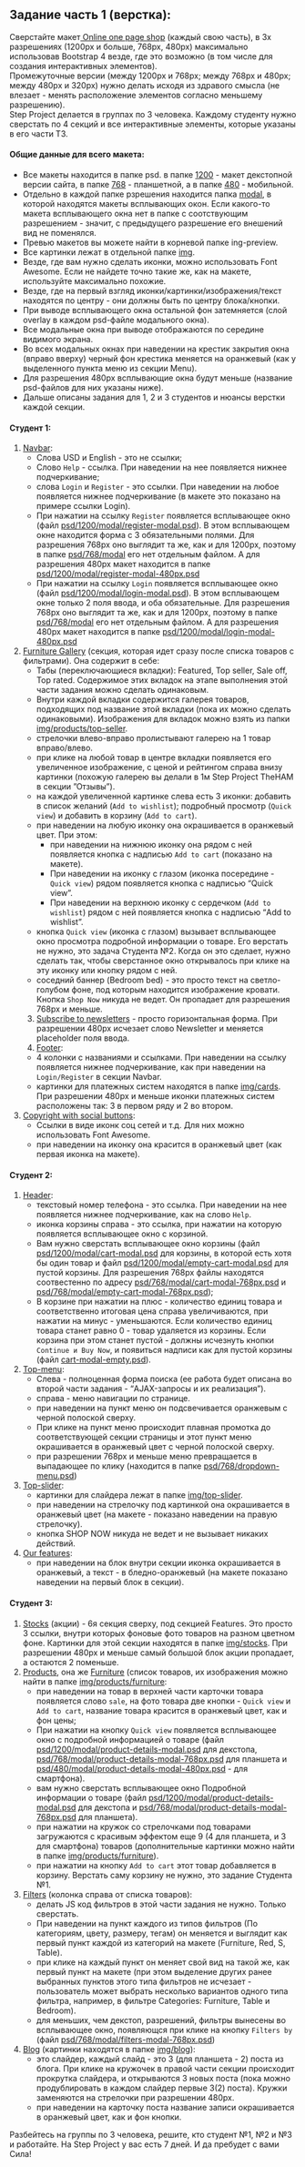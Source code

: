 ## Задание часть 1 (верстка):

Сверстайте макет<ins> Online one page shop</ins> (каждый свою часть), в 3х разрешениях (1200px и больше, 768px, 480px) максимально использовав Bootstrap 4 везде, где это возможно (в том числе для создания интерактивных элементов).<br>
Промежуточные версии (между 1200px и 768px; между 768px и 480px; между 480px и 320px) нужно делать исходя из здравого смысла (не влезает - менять расположение элементов согласно меньшему разрешению).</br>
Step Project делается в группах по 3 человека. Каждому студенту нужно сверстать по 4 секций и все интерактивные элементы, которые указаны в его части ТЗ. 

#### Общие данные для всего макета:

- Все макеты находится в папке psd. в папке <ins>1200</ins> - макет декстопной версии сайта, в папке <ins>768</ins> - планшетной, а в папке <ins>480</ins> - мобильной.
- Отдельно в каждой папке рзрешения находится папка <ins>modal</ins>, в которой находятся макеты всплывающих окон. Если какого-то макета всплывающего окна нет в папке с соотствующим разрешением - значит, с предыдущего разрешение его внешений вид не поменялся.
- Превью макетов вы можете найти в корневой папке ing-preview.
- Все картинки лежат в отдельной папке <ins>img</ins>.
- Везде, где вам нужно сделать иконки, можно использовать Font Awesome. Если не найдете точно такие же, как на макете, используйте максимально похожие.
- Везде, где на первый взгляд иконки/картинки/изображения/текст находятся по центру - они должны быть по центру блока/кнопки.
- При выводе всплывающего окна остальной фон затемняется (слой overlay в каждом psd-файле модального окна).
- Все модальные окна при выводе отображаются по середине видимого экрана.
- Во всех модальных окнах при наведении на крестик закрытия окна (вправо вверху) черный фон крестика меняется на оранжевый (как у выделенного пункта меню из секции Menu).
- Для разрешения 480px всплывающие окна будут меньше (название psd-файлов для них указаны ниже).
- Дальше описаны задания для 1, 2 и 3 студентов и нюансы верстки каждой секции.

#### Студент 1:
1) [Navbar](http://joxi.ru/L21PewvHR3Ldbm):
    - Слова USD и English - это не ссылки;
    - Слово `Help` - ссылка. При наведении на нее появляется нижнее подчеркивание;
    - слова `Login` и `Register`  - это ссылки. При наведении на любое появляется нижнее подчеркивание (в макете это показано на примере ссылки Login).
    - При нажатии на ссылку `Register` появляется всплывающее окно (файл <ins>psd/1200/modal/register-modal.psd</ins>). В этом всплывающем окне находится форма с 3 обязательными полями. Для разрешения 768px оно выглядит та же, как и для 1200px, поэтому в папке <ins>psd/768/modal</ins> его нет отдельным файлом. А для разрешения 480px макет находится в папке <ins>psd/1200/modal/register-modal-480px.psd</ins>
    - При нажатии на ссылку `Login` появляется всплывающее окно (файл <ins>psd/1200/modal/login-modal.psd</ins>). В этом всплывающем окне только 2 поля ввода, и оба обязательные. Для разрешения 768px оно выглядит та же, как и для 1200px, поэтому в папке <ins>psd/768/modal</ins> его нет отдельным файлом. А для разрешения 480px макет находится в папке <ins>psd/1200/modal/login-modal-480px.psd</ins>
2) <ins>Furniture Gallery</ins> (секция, которая идет сразу после списка товаров с фильтрами). Она содержит в себе:
    - Табы (переключающиеся вкладки): Featured, Top seller, Sale off, Top  rated. Содержимое этих вкладок на этапе выполнения этой части задания можно сделать одинаковым.
    - Внутри каждой вкладки содержится галерея товаров, подходящих под название этой вкладки (пока их можно сделать одинаковыми). Изображения для вкладок можно взять из папки <ins>img/products/top-seller</ins>.
    - стрелочки влево-вправо пролистывают галерею на 1 товар вправо/влево.
    - при клике на любой товар в центре вкладки появляется его увеличенное изображение, с ценой и рейтингом справа внизу картинки (похожую галерею вы делали в 1м Step Project TheHAM в секции ”Отзывы”).
    - на каждой увеличенной картинке слева есть 3 иконки: добавить в список желаний (`Add to wishlist`); подробный просмотр (`Quick view`) и добавить в корзину (`Add to cart`).
    - при наведении на любую иконку она окрашивается в оранжевый цвет. При этом: 
        - при наведении  на нижнюю иконку она рядом с ней появляется кнопка с надписью `Add to cart` (показано на макете). 
        - При наведении на иконку с глазом (иконка посередине - `Quick view`) рядом появляется кнопка с надписью “Quick view”. 
        - При наведении на верхнюю иконку с сердечком (`Add to wishlist`) рядом с ней появляется кнопка с надписью “Add to wishlist”.
    - кнопка `Quick view` (иконка с глазом) вызывает всплывающее окно просмотра подробной информации о товаре. Его верстать не нужно, это задача Студента №2. Когда он это сделает, нужно сделать так, чтобы сверстанное окно открывалось при клике на эту иконку или кнопку рядом с ней.
    - соседний баннер (Bedroom bed) - это просто текст на светло-голубом фоне, под которым находится изображение кровати. Кнопка `Shop Now` никуда не ведет. Он пропадает для разрешения 768px и меньше.
    3) <ins>Subscribe to newsletters</ins> - просто горизонтальная форма. При разрешении 480px исчезает слово Newsletter и меняется placeholder поля ввода.
    4) <ins>Footer</ins>: 
    - 4 колонки с названиями и ссылками. При наведении на ссылку появляется нижнее подчеркивание, как при наведении на `Login/Register` в секции Navbar.
    - картинки для платежных систем находятся в папке <ins>img/cards</ins>. При разрешении 480px и меньше иконки платежных систем расположены так: 3 в первом ряду и 2 во втором.
5) <ins>Copyright with social buttons</ins>:
    - Ссылки в виде иконк соц сетей и т.д. Для них можно использовать Font Awesome.
    - при наведении на иконку она красится в оранжевый цвет (как первая иконка на макете).

#### Студент 2:

1) <ins>Header</ins>:
    - текстовый номер телефона - это ссылка. При наведении на нее появляется нижнее подчеркивание, как на слово `Help`.
    - иконка корзины справа - это ссылка, при нажатии на которую появляется всплывающее окно с корзиной. 
    - Вам нужно сверстать всплывающее окно корзины (файл <ins>psd/1200/modal/cart-modal.psd</ins> для корзины, в которой есть хотя бы один товар и файл <ins>psd/1200/modal/empty-cart-modal.psd</ins> для пустой корзины. Для разрешения 768px файлы находятся соотвестенно по адресу <ins>psd/768/modal/cart-modal-768px.psd</ins> и <ins>psd/768/modal/empty-cart-modal-768px.psd</ins>);
    - В корзине при нажатии на плюс - количество единиц товара и соответственно итоговая цена справа увеличиваются, при нажатии на минус - уменьшаются. Если количество единиц товара станет равно 0 - товар удаляется из корзины. Если корзина при этом станет пустой - должны исчезнуть кнопки `Continue и Buy Now`, и появиться надписи как для пустой корзины (файл <ins>cart-modal-empty.psd</ins>).
2) <ins>Top-menu</ins>:
    - Слева - полноценная форма поиска (ее работа будет описана во второй части задания - “AJAX-запросы и их реализация”).
    - справа - меню навигации по странице.
    - при наведении на пункт меню он подсвечивается оранжевым с черной полоской сверху.
    - При клике на пункт меню происходит плавная промотка до соответствующей секции страницы и этот пункт меню окрашивается в оранжевый цвет с черной полоской сверху.
    - при разрешении 768px и меньше меню превращается в выпадающее по клику (находится в папке <ins>psd/768/dropdown-menu.psd</ins>) 
3) <ins>Top-slider</ins>:
    - картинки для слайдера лежат в папке <ins>img/top-slider</ins>.
    - при наведении на стрелочку под картинкой она окрашивается в оранжевый цвет (на макете - показано наведении на правую стрелочку).
    - кнопка SHOP NOW никуда не ведет и не вызывает никаких действий.
4) <ins>Our features</ins>:
    - при наведении на блок внутри секции иконка окрашивается в оранжевый, а текст - в бледно-оранжевый (на макете показано наведении на первый блок в секции).

#### Студент 3:

1) <ins>Stocks</ins> (акции) - 6я секция сверху, под секцией Features. Это просто 3 ссылки, внутри которых фоновые фото товаров на разном цветном фоне. Картинки для этой секции находятся в папке <ins>img/stocks</ins>. При разрешении 480px и меньше самый большой блок акции пропадает, а остаются 2 поменьше.
2) <ins>Products</ins>, она же <ins>Furniture</ins> (список товаров, их изображения можно найти в папке <ins>img/products/furniture</ins>: 
    - при наведении на товар в верхней части карточки товара появляется слово `sale`, на фото товара две кнопки - `Quick view` и `Add to cart`, название товара красится в оранжевый цвет, как и фон цены;
    - При нажатии на кнопку `Quick view` появляется всплывающее окно с подробной информацией о товаре (файл <ins>psd/1200/modal/product-details-modal.psd</ins> для декстопа, <ins>psd/768/modal/product-details-modal-768px.psd</ins> для планшета и <ins>psd/480/modal/product-details-modal-480px.psd</ins> - для смартфона).
    - вам нужно сверстать всплывающее окно Подробной информации о товаре (файл <ins>psd/1200/modal/product-details-modal.psd</ins> для декстопа и <ins>psd/768/modal/product-details-modal-768px.psd</ins> для планшета).
    - при нажатии на кружок со стрелочками под товарами загружаются с красивым эффектом еще 9 (4 для планшета, и 3 для смартфона) товаров (дополнительные картинки можно найти в папке <ins>img/products/furniture</ins>).
    - при нажатии на кнопку `Add to cart` этот товар добавляется в корзину. Верстать саму корзину не нужно, это задание Студента №1.
3) <ins>Filters</ins> (колонка справа от списка товаров):
    - делать JS код фильтров в этой части задания не нужно. Только сверстать.
    - При наведении на пункт каждого из типов фильтров (По категориям, цвету, размеру, тегам) он меняется и выглядит как первый пункт каждой из категорий на макете (Furniture, Red, S, Table).
    - при клике на каждый пункт он меняет свой вид на такой же, как первый пункт на макете (при этом выделение других ранее выбранных пунктов этого типа фильтров не исчезает - пользователь может выбрать несколько вариантов одного типа фильтра, например, в фильтре Categories: Furniture, Table и Bedroom).
    - для меньших, чем декстоп, разрешений, фильтры вынесены во всплывающее окно, появляющся при клике на кнопку `Filters by` (файл <ins>psd/768/modal/filters-modal-768px.psd</ins>)
4) <ins>Blog</ins> (картинки находятся в папке <ins>img/blog</ins>):
    - это слайдер, каждый слайд - это 3 (для планшета - 2) поста из блога. При клике на кружочек в правой части секции происходит прокрутка слайдера, и открываются 3 новых поста (пока можно продублировать в каждом слайдер первые 3(2) поста). Кружки заменяются на стрелочки при разрешении 480px.
    - при наведении на карточку поста название записи окрашивается в оранжевый цвет, как и фон кнопки. 


Разбейтесь на группы по 3 человека, решите, кто студент №1, №2 и №3 и работайте. На Step Project у вас есть 7 дней. И да пребудет с вами Сила!

